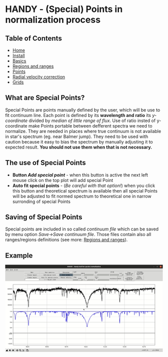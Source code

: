 # HANDY - (Special) Points in normalization process

## Table of Contents
  * [Home](index.md)
  * [Install](install.md)
  * [Basics](basics.md)
  * [Regions and ranges](regions.md)
  * [Points](points.md)
  * [Radial velocity correction](radialVelocity.md)
  * [Grids](grids.md)

## What are Special Points?

Special Points are points manually defined by the user, which will be use to fit continuum line. Each point is defined by its **wavelength and ratio** its _y-coordinate_ divided by _median of little range of flux_. Use of ratio insted of y-coordinate make Points portable between defferent spectra we need to normalize. They are needed in places where true continuum is not available in star's spectrum (eg. near Balmer jump). They need to be used with caution because it easy to bias the spectrum by manually adjusting it to expected result. **You should not use them when that is not necessary.**

## The use of Special Points

* **Button _Add special point_** - when this button is active the next left mouse click on the top plot will add special Point
* **Auto fit special points** - (_Be careful with that option!_) when you click this button and theoretical spectrum is available then all special Points will be adjusted to fit normed spectrum to theoretical one in narrow surronding of special Points

## Saving of Special Points

Special points are included in so called _continuum file_ which can be saved by menu option _Save->Save continuum file_. Those files contain also all ranges/regions definitions (see more: [Regions and ranges](regions.md)).

## Example

![Use of special points](img/pointsAutoFitting.gif)

